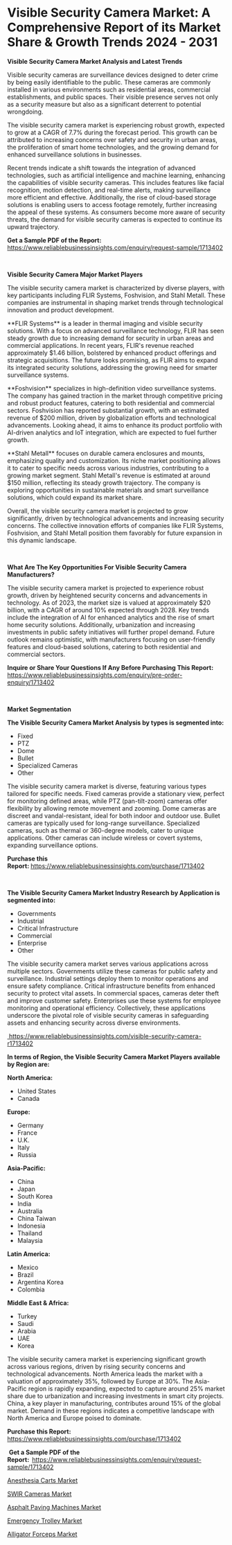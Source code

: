 <p><h1>Visible Security Camera Market: A Comprehensive Report of its Market Share & Growth Trends 2024 - 2031</h1></p><p><strong>Visible Security Camera Market Analysis and Latest Trends</strong></p>
<p><p>Visible security cameras are surveillance devices designed to deter crime by being easily identifiable to the public. These cameras are commonly installed in various environments such as residential areas, commercial establishments, and public spaces. Their visible presence serves not only as a security measure but also as a significant deterrent to potential wrongdoing.</p><p>The visible security camera market is experiencing robust growth, expected to grow at a CAGR of 7.7% during the forecast period. This growth can be attributed to increasing concerns over safety and security in urban areas, the proliferation of smart home technologies, and the growing demand for enhanced surveillance solutions in businesses. </p><p>Recent trends indicate a shift towards the integration of advanced technologies, such as artificial intelligence and machine learning, enhancing the capabilities of visible security cameras. This includes features like facial recognition, motion detection, and real-time alerts, making surveillance more efficient and effective. Additionally, the rise of cloud-based storage solutions is enabling users to access footage remotely, further increasing the appeal of these systems. As consumers become more aware of security threats, the demand for visible security cameras is expected to continue its upward trajectory.</p></p>
<p><strong>Get a Sample PDF of the Report:&nbsp;</strong> <a href="https://www.reliablebusinessinsights.com/enquiry/request-sample/1713402?utm_campaign=1787&utm_medium=2&utm_source=Github&utm_content=ia&utm_term=22102024&utm_id=visible-security-camera">https://www.reliablebusinessinsights.com/enquiry/request-sample/1713402</a></p>
<p>&nbsp;</p>
<p><strong>Visible Security Camera Major Market Players</strong></p>
<p><p>The visible security camera market is characterized by diverse players, with key participants including FLIR Systems, Foshvision, and Stahl Metall. These companies are instrumental in shaping market trends through technological innovation and product development.</p><p>**FLIR Systems** is a leader in thermal imaging and visible security solutions. With a focus on advanced surveillance technology, FLIR has seen steady growth due to increasing demand for security in urban areas and commercial applications. In recent years, FLIR's revenue reached approximately $1.46 billion, bolstered by enhanced product offerings and strategic acquisitions. The future looks promising, as FLIR aims to expand its integrated security solutions, addressing the growing need for smarter surveillance systems.</p><p>**Foshvision** specializes in high-definition video surveillance systems. The company has gained traction in the market through competitive pricing and robust product features, catering to both residential and commercial sectors. Foshvision has reported substantial growth, with an estimated revenue of $200 million, driven by globalization efforts and technological advancements. Looking ahead, it aims to enhance its product portfolio with AI-driven analytics and IoT integration, which are expected to fuel further growth.</p><p>**Stahl Metall** focuses on durable camera enclosures and mounts, emphasizing quality and customization. Its niche market positioning allows it to cater to specific needs across various industries, contributing to a growing market segment. Stahl Metall's revenue is estimated at around $150 million, reflecting its steady growth trajectory. The company is exploring opportunities in sustainable materials and smart surveillance solutions, which could expand its market share.</p><p>Overall, the visible security camera market is projected to grow significantly, driven by technological advancements and increasing security concerns. The collective innovation efforts of companies like FLIR Systems, Foshvision, and Stahl Metall position them favorably for future expansion in this dynamic landscape.</p></p>
<p>&nbsp;</p>
<p><strong>What Are The Key Opportunities For Visible Security Camera Manufacturers?</strong></p>
<p><p>The visible security camera market is projected to experience robust growth, driven by heightened security concerns and advancements in technology. As of 2023, the market size is valued at approximately $20 billion, with a CAGR of around 10% expected through 2028. Key trends include the integration of AI for enhanced analytics and the rise of smart home security solutions. Additionally, urbanization and increasing investments in public safety initiatives will further propel demand. Future outlook remains optimistic, with manufacturers focusing on user-friendly features and cloud-based solutions, catering to both residential and commercial sectors.</p></p>
<p><strong>Inquire or Share Your Questions If Any Before Purchasing This Report:</strong> <a href="https://www.reliablebusinessinsights.com/enquiry/pre-order-enquiry/1713402?utm_campaign=1787&utm_medium=2&utm_source=Github&utm_content=ia&utm_term=22102024&utm_id=visible-security-camera">https://www.reliablebusinessinsights.com/enquiry/pre-order-enquiry/1713402</a></p>
<p>&nbsp;</p>
<p><strong>Market Segmentation</strong></p>
<p><strong>The Visible Security Camera Market Analysis by types is segmented into:</strong></p>
<p><ul><li>Fixed</li><li>PTZ</li><li>Dome</li><li>Bullet</li><li>Specialized Cameras</li><li>Other</li></ul></p>
<p><p>The visible security camera market is diverse, featuring various types tailored for specific needs. Fixed cameras provide a stationary view, perfect for monitoring defined areas, while PTZ (pan-tilt-zoom) cameras offer flexibility by allowing remote movement and zooming. Dome cameras are discreet and vandal-resistant, ideal for both indoor and outdoor use. Bullet cameras are typically used for long-range surveillance. Specialized cameras, such as thermal or 360-degree models, cater to unique applications. Other cameras can include wireless or covert systems, expanding surveillance options.</p></p>
<p><strong>Purchase this Report:&nbsp;</strong><a href="https://www.reliablebusinessinsights.com/purchase/1713402?utm_campaign=1787&utm_medium=2&utm_source=Github&utm_content=ia&utm_term=22102024&utm_id=visible-security-camera">https://www.reliablebusinessinsights.com/purchase/1713402</a></p>
<p>&nbsp;</p>
<p><strong>The Visible Security Camera Market Industry Research by Application is segmented into:</strong></p>
<p><ul><li>Governments</li><li>Industrial</li><li>Critical Infrastructure</li><li>Commercial</li><li>Enterprise</li><li>Other</li></ul></p>
<p><p>The visible security camera market serves various applications across multiple sectors. Governments utilize these cameras for public safety and surveillance. Industrial settings deploy them to monitor operations and ensure safety compliance. Critical infrastructure benefits from enhanced security to protect vital assets. In commercial spaces, cameras deter theft and improve customer safety. Enterprises use these systems for employee monitoring and operational efficiency. Collectively, these applications underscore the pivotal role of visible security cameras in safeguarding assets and enhancing security across diverse environments.</p></p>
<p><a href="https://www.reliablebusinessinsights.com/visible-security-camera-r1713402?utm_campaign=1787&utm_medium=2&utm_source=Github&utm_content=ia&utm_term=22102024&utm_id=visible-security-camera">&nbsp;https://www.reliablebusinessinsights.com/visible-security-camera-r1713402</a></p>
<p><strong>In terms of Region, the Visible Security Camera Market Players available by Region are:</strong></p>
<p>
    <p> <strong> North America: </strong>
        <ul>
            <li>United States</li>
            <li>Canada</li>
        </ul>
        </p> 
    <p> <strong> Europe: </strong>
        <ul>
            <li>Germany</li>
            <li>France</li>
            <li>U.K.</li>
            <li>Italy</li>
            <li>Russia</li>
        </ul>
        </p> 
    <p> <strong> Asia-Pacific: </strong>
        <ul>
            <li>China</li>
            <li>Japan</li>
            <li>South Korea</li>
            <li>India</li>
            <li>Australia</li>
            <li>China Taiwan</li>
            <li>Indonesia</li>
            <li>Thailand</li>
            <li>Malaysia</li>
        </ul>
        </p> 
    <p> <strong> Latin America: </strong>
        <ul>
            <li>Mexico</li>
            <li>Brazil</li>
            <li>Argentina Korea</li>
            <li>Colombia</li>
        </ul>
        </p> 
    <p> <strong> Middle East & Africa: </strong>
        <ul>
            <li>Turkey</li>
            <li>Saudi</li>
            <li>Arabia</li>
            <li>UAE</li>
            <li>Korea</li>
        </ul>
    </p>
    </p>
<p><p>The visible security camera market is experiencing significant growth across various regions, driven by rising security concerns and technological advancements. North America leads the market with a valuation of approximately 35%, followed by Europe at 30%. The Asia-Pacific region is rapidly expanding, expected to capture around 25% market share due to urbanization and increasing investments in smart city projects. China, a key player in manufacturing, contributes around 15% of the global market. Demand in these regions indicates a competitive landscape with North America and Europe poised to dominate.</p></p>
<p><strong>Purchase this Report: </strong><a href="https://www.reliablebusinessinsights.com/purchase/1713402?utm_campaign=1787&utm_medium=2&utm_source=Github&utm_content=ia&utm_term=22102024&utm_id=visible-security-camera">https://www.reliablebusinessinsights.com/purchase/1713402</a></p>
<p>&nbsp;<strong>Get a Sample PDF of the Report:&nbsp;&nbsp;</strong><a href="https://www.reliablebusinessinsights.com/enquiry/request-sample/1713402?utm_campaign=1787&utm_medium=2&utm_source=Github&utm_content=ia&utm_term=22102024&utm_id=visible-security-camera">https://www.reliablebusinessinsights.com/enquiry/request-sample/1713402</a></p>
<p><strong></strong></p>
<p><p><a href="https://www.linkedin.com/pulse/anesthesia-carts-market-analysis-product-segmentation-regional-fc1qc?utm_campaign=1787&utm_medium=2&utm_source=Github&utm_content=ia&utm_term=22102024&utm_id=visible-security-camera">Anesthesia Carts Market</a></p><p><a href="https://github.com/MonroeBullock54/Market-Research-Report-List-1/blob/main/swir-cameras-market.md?utm_campaign=1787&utm_medium=2&utm_source=Github&utm_content=ia&utm_term=22102024&utm_id=visible-security-camera">SWIR Cameras Market</a></p><p><a href="https://www.linkedin.com/pulse/in-depth-asphalt-paving-machines-market-review-size-share-91cagr-jphmc?utm_campaign=1787&utm_medium=2&utm_source=Github&utm_content=ia&utm_term=22102024&utm_id=visible-security-camera">Asphalt Paving Machines Market</a></p><p><a href="https://www.linkedin.com/pulse/emergency-trolley-market-revolution-size-share-emerging-trends-vo4qc?utm_campaign=1787&utm_medium=2&utm_source=Github&utm_content=ia&utm_term=22102024&utm_id=visible-security-camera">Emergency Trolley Market</a></p><p><a href="https://www.linkedin.com/pulse/exploring-alligator-forceps-market-dynamics-revenue-analysis-9jnwc?utm_campaign=1787&utm_medium=2&utm_source=Github&utm_content=ia&utm_term=22102024&utm_id=visible-security-camera">Alligator Forceps Market</a></p></p>